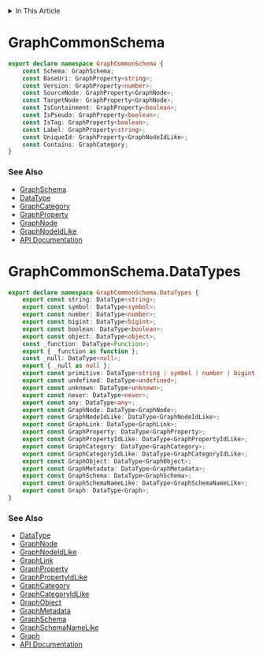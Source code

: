 <details>
<summary>In This Article</summary>
<li><a href="#graphcommonschema">GraphCommonSchema</a></li>
<li><a href="#graphcommonschema.DataTypes">GraphCommonSchema.DataTypes</a></li>
</details>

# GraphCommonSchema
```ts
export declare namespace GraphCommonSchema {
    const Schema: GraphSchema;
    const BaseUri: GraphProperty<string>;
    const Version: GraphProperty<number>;
    const SourceNode: GraphProperty<GraphNode>;
    const TargetNode: GraphProperty<GraphNode>;
    const IsContainment: GraphProperty<boolean>;
    const IsPseudo: GraphProperty<boolean>;
    const IsTag: GraphProperty<boolean>;
    const Label: GraphProperty<string>;
    const UniqueId: GraphProperty<GraphNodeIdLike>;
    const Contains: GraphCategory;
}
```

### See Also
* [GraphSchema](graphSchema.md#graphschema)
* [DataType](dataType.md#datatype)
* [GraphCategory](graphCategory.md#graphcategory)
* [GraphProperty](graphProperty.md#graphproperty)
* [GraphNode](graphNode.md#graphnode)
* [GraphNodeIdLike](graphNode.md#graphnodeidlike)
* [API Documentation](index.md)

# GraphCommonSchema.DataTypes
```ts
export declare namespace GraphCommonSchema.DataTypes {
    export const string: DataType<string>;
    export const symbol: DataType<symbol>;
    export const number: DataType<number>;
    export const bigint: DataType<bigint>;
    export const boolean: DataType<boolean>;
    export const object: DataType<object>;
    const _function: DataType<Function>;
    export { _function as function };
    const _null: DataType<null>;
    export { _null as null };
    export const primitive: DataType<string | symbol | number | bigint | boolean>;
    export const undefined: DataType<undefined>;
    export const unknown: DataType<unknown>;
    export const never: DataType<never>;
    export const any: DataType<any>;
    export const GraphNode: DataType<GraphNode>;
    export const GraphNodeIdLike: DataType<GraphNodeIdLike>;
    export const GraphLink: DataType<GraphLink>;
    export const GraphProperty: DataType<GraphProperty>;
    export const GraphPropertyIdLike: DataType<GraphPropertyIdLike>;
    export const GraphCategory: DataType<GraphCategory>;
    export const GraphCategoryIdLike: DataType<GraphCategoryIdLike>;
    export const GraphObject: DataType<GraphObject>;
    export const GraphMetadata: DataType<GraphMetadata>;
    export const GraphSchema: DataType<GraphSchema>;
    export const GraphSchemaNameLike: DataType<GraphSchemaNameLike>;
    export const Graph: DataType<Graph>;
}
```

### See Also
* [DataType](dataType.md#datatype)
* [GraphNode](graphNode.md#graphnode)
* [GraphNodeIdLike](graphNode.md#graphnodeidlike)
* [GraphLink](graphLink.md#graphlink)
* [GraphProperty](graphProperty.md#graphproperty)
* [GraphPropertyIdLike](graphProperty.md#graphpropertyidlike)
* [GraphCategory](graphCategory.md#graphcategory)
* [GraphCategoryIdLike](graphCategory.md#graphcategoryidlike)
* [GraphObject](graphObject.md#graphobject)
* [GraphMetadata](graphMetadata.md#graphmetadata)
* [GraphSchema](graphSchema.md#graphschema)
* [GraphSchemaNameLike](graphSchema.md#graphschemanamelike)
* [Graph](graph.md#graph)
* [API Documentation](index.md)